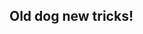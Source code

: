 <!---
- 👋 Hi, I’m @JasonMuteham
- 👀 I’m interested in ...
- 🌱 I’m currently learning ...
- 💞️ I’m looking to collaborate on ...
- 📫 How to reach me ...


 JasonMuteham/JasonMuteham is a ✨ special ✨ repository because its `README.md` (this file) appears on your GitHub profile.
You can click the Preview link to take a look at your changes.
--->
## Old dog new tricks!
